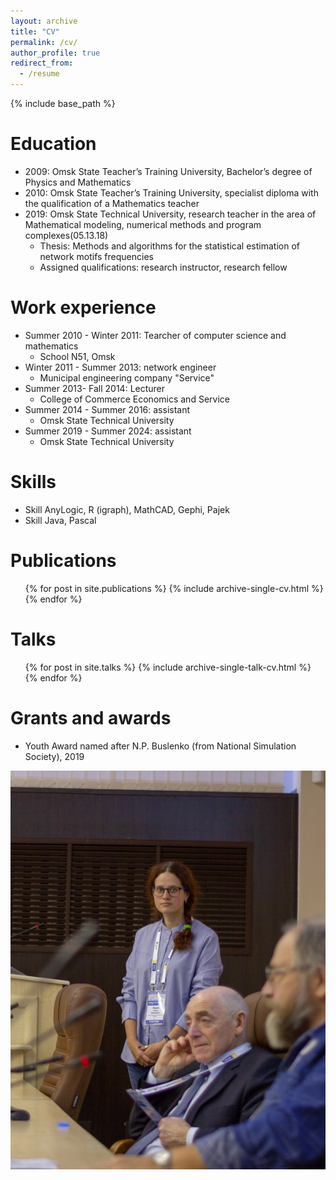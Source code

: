 ```yaml
---
layout: archive
title: "CV"
permalink: /cv/
author_profile: true
redirect_from:
  - /resume
---
```


{% include base_path %}

Education
======
* 2009: Omsk State Teacher’s Training University, Bachelor’s degree of Physics and Mathematics
* 2010: Omsk State Teacher’s Training University, specialist diploma with the qualification of a Mathematics teacher
* 2019: Omsk State Technical University, research teacher in the area of Mathematical modeling, numerical methods and program complexes(05.13.18)
  * Thesis: Methods and algorithms for the statistical estimation of network motifs frequencies
  * Assigned qualifications: research instructor, research fellow

Work experience
======
* Summer 2010 - Winter 2011: Tearcher of computer science and mathematics
  * School N51, Omsk
* Winter 2011 - Summer 2013: network engineer
  * Municipal engineering company "Service"
* Summer 2013- Fall 2014: Lecturer 
  * College of Commerce Economics and Service
* Summer 2014 - Summer 2016: assistant
  * Omsk State Technical University
* Summer 2019 - Summer 2024: assistant
  * Omsk State Technical University 
  
Skills
======
* Skill AnyLogic, R (igraph), MathCAD, Gephi, Pajek
* Skill Java, Pascal

Publications
======
  <ul>{% for post in site.publications %}
    {% include archive-single-cv.html %}
  {% endfor %}</ul>
  
Talks
======
  <ul>{% for post in site.talks %}
    {% include archive-single-talk-cv.html %}
  {% endfor %}</ul>
  
Grants and awards
======
* Youth Award named after N.P. Buslenko (from National Simulation Society), 2019
<img src='/images/immod2019.jpg'>

